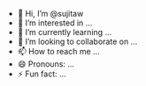 - 👋 Hi, I’m @sujitaw
- 👀 I’m interested in ...
- 🌱 I’m currently learning ...
- 💞️ I’m looking to collaborate on ...
- 📫 How to reach me ...
- 😄 Pronouns: ...
- ⚡ Fun fact: ...

<!---
sujitaw/sujitaw is a ✨ special ✨ repository because its `README.md` (this file) appears on your GitHub profile.
You can click the Preview link to take a look at your changes.
--->
